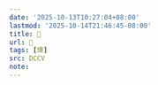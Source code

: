 ```yaml
---
date: '2025-10-13T10:27:04+08:00'
lastmod: '2025-10-14T21:46:45-08:00'
title: 􂾜
url: 􂾜
tags: [燡]
src: DCCV
note:
---
```

